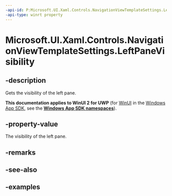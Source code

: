 ```yaml
---
-api-id: P:Microsoft.UI.Xaml.Controls.NavigationViewTemplateSettings.LeftPaneVisibility
-api-type: winrt property
---
```

<!-- Property syntax.
public Visibility LeftPaneVisibility { get; }
-->

# Microsoft.UI.Xaml.Controls.NavigationViewTemplateSettings.LeftPaneVisibility


## -description

Gets the visibility of the left pane.


**This documentation applies to WinUI 2 for UWP** (for [WinUI](/windows/apps/winui/winui3/) in the [Windows App SDK](/windows/apps/windows-app-sdk/), see the **[Windows App SDK namespaces](/windows/windows-app-sdk/api/winrt/)**).

## -property-value

The visibility of the left pane.


## -remarks


## -see-also


## -examples


